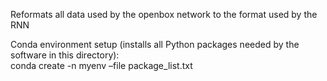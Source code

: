 Reformats all data used by the openbox network to the format used by the RNN

Conda environment setup (installs all Python packages needed by the software in this directory):<br> 
conda create -n myenv –file package_list.txt